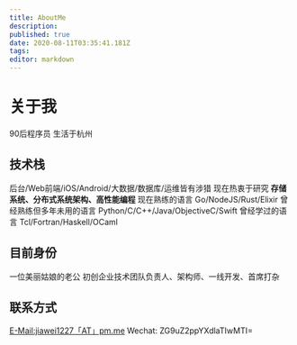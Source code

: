 ```yaml
---
title: AboutMe
description: 
published: true
date: 2020-08-11T03:35:41.181Z
tags: 
editor: markdown
---
```


# 关于我
90后程序员
生活于杭州

## 技术栈
后台/Web前端/iOS/Android/大数据/数据库/运维皆有涉猎
现在热衷于研究 **存储系统、分布式系统架构、高性能编程**
现在熟练的语言 Go/NodeJS/Rust/Elixir
曾经熟练但多年未用的语言 Python/C/C++/Java/ObjectiveC/Swift
曾经学过的语言 Tcl/Fortran/Haskell/OCaml


## 目前身份
一位美丽姑娘的老公
初创企业技术团队负责人、架构师、一线开发、首席打杂

## 联系方式
<a href="mailto:jiawei1227@pm.me">E-Mail:jiawei1227「AT」pm.me</a>
Wechat: ZG9uZ2ppYXdlaTIwMTI=
